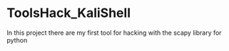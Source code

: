 # ToolsHack_KaliShell
In this project there are my first tool for hacking with the scapy library for python
